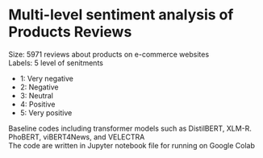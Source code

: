 # Multi-level sentiment analysis of Products Reviews 

Size: 5971 reviews about products on e-commerce websites  
Labels: 5 level of senitments  
  + 1: Very negative  
  + 2: Negative  
  + 3: Neutral 
  + 4: Positive  
  + 5: Very positive 
      
Baseline codes including transformer models such as DistilBERT, XLM-R. PhoBERT, viBERT4News, and VELECTRA  
The code are written in Jupyter notebook file for running on Google Colab  
